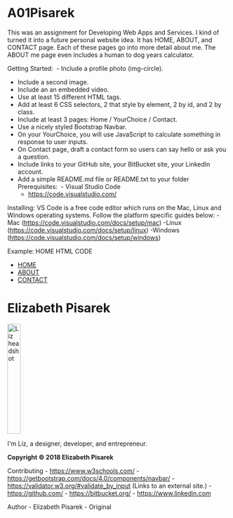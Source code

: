 # A01Pisarek

This was an assignment for Developing Web Apps and Services. I kind of turned it into a future personal website idea. It has HOME, ABOUT, and CONTACT page. Each of these pages go into more detail about me. The ABOUT me page even includes a human to dog years calculator.

Getting Started:
  - Include a profile photo (img-circle).
  - Include a second image.
  - Include an an embedded video.
  - Use at least 15 different HTML tags.
  - Add at least 6 CSS selectors, 2 that style by element, 2 by id, and 2 by class.
  - Include at least 3 pages: Home / YourChoice / Contact.
  - Use a nicely styled Bootstrap Navbar.
  - On your YourChoice, you will use JavaScript to calculate something in response to user inputs. 
  - On Contact page, draft a contact form so users can say hello or ask you a question.
  - Include links to your GitHub site, your BitBucket site, your LinkedIn account.
  - Add a simple README.md file or README.txt to your folder
  
Prerequisites:
  - Visual Studio Code
      - https://code.visualstudio.com/

Installing:
  VS Code is a free code editor which runs on the Mac, Linux and Windows operating systems.
      Follow the platform specific guides below:
        -Mac (https://code.visualstudio.com/docs/setup/mac)
        -Linux (https://code.visualstudio.com/docs/setup/linux)
        -Windows (https://code.visualstudio.com/docs/setup/windows)
        
Example: HOME HTML CODE

<!DOCTYPE html>
<html>
  <head>
    <meta charset="utf-8">
    <meta name="viewport" content="width=device-width, initial-scale=1">
    <title>Elizabeth Pisarek</title>
    <link rel="stylesheet"  type="text/css" href="PerWebCSS.css" />
  </head>
  <body>
        <section>
        <div id="bg">
          <nav class="navbar">
            <ul>
              <li><a href="home.html">HOME</a></li>
              <li><a href="about.html">ABOUT</a></li>
              <li><a href="contact.html">CONTACT</a></li>
            </ul>
          </nav>
        </div>
        </section>
        <h1 id="header">Elizabeth Pisarek</h1>
        <img src="me.jpg" class="img-circle" alt="Liz headshot" height="250" width="30"/>
    <p>I'm Liz, a designer, developer, and entrepreneur.</p>
      <footer>
        <strong>Copyright &copy; 2018 Elizabeth Pisarek</strong>
      </footer>
  </body>
  </html>
  
  Contributing
     - https://www.w3schools.com/
     - https://getbootstrap.com/docs/4.0/components/navbar/
     - https://validator.w3.org/#validate_by_input (Links to an external site.)
     - https://github.com/
     - https://bitbucket.org/
     - https://www.linkedin.com
     
  Author
    - Elizabeth Pisarek - Original
